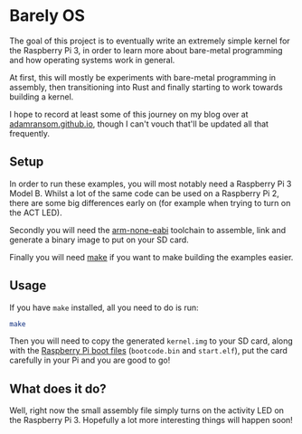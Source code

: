 # Barely OS

The goal of this project is to eventually write an extremely simple kernel for the Raspberry Pi 3, in order to learn more about bare-metal programming and how operating systems work in general.

At first, this will mostly be experiments with bare-metal programming in assembly, then transitioning into Rust and finally starting to work towards building a kernel.

I hope to record at least some of this journey on my blog over at [adamransom.github.io](https://adamransom.github.io), though I can't vouch that'll be updated all that frequently.

## Setup

In order to run these examples, you will most notably need a Raspberry Pi 3 Model B. Whilst a lot of the same code can be used on a Raspberry Pi 2, there are some big differences early on (for example when trying to turn on the ACT LED).

Secondly you will need the [arm-none-eabi](https://launchpad.net/gcc-arm-embedded/+download) toolchain to assemble, link and generate a binary image to put on your SD card.

Finally you will need [make](https://www.gnu.org/software/make/) if you want to make building the examples easier.

## Usage

If you have `make` installed, all you need to do is run:

```Bash
make
```

Then you will need to copy the generated `kernel.img` to your SD card, along with the [Raspberry Pi boot files](https://github.com/raspberrypi/firmware/tree/master/boot) (`bootcode.bin` and `start.elf`), put the card carefully in your Pi and you are good to go!

## What does it do?

Well, right now the small assembly file simply turns on the activity LED on the Raspberry Pi 3. Hopefully a lot more interesting things will happen soon!
